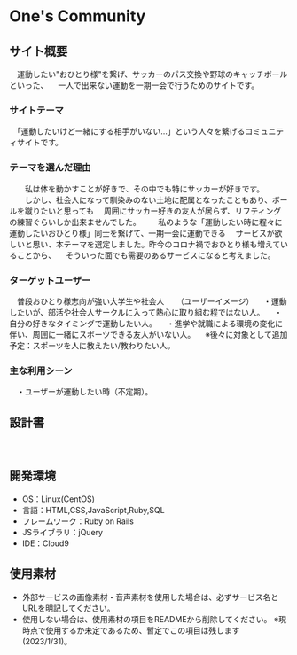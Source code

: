 # One's Community

## サイト概要
　運動したい"おひとり様"を繋げ、サッカーのパス交換や野球のキャッチボールといった、
　一人で出来ない運動を一期一会で行うためのサイトです。
　
### サイトテーマ
　「運動したいけど一緒にする相手がいない...」という人々を繋げるコミュニティサイトです。

### テーマを選んだ理由
　　私は体を動かすことが好きで、その中でも特にサッカーが好きです。
　　しかし、社会人になって馴染みのない土地に配属となったこともあり、ボールを蹴りたいと思っても
　周囲にサッカー好きの友人が居らず、リフティングの練習ぐらいしか出来ませんでした。
　　私のような「運動したい時に程々に運動したいおひとり様」同士を繋げて、一期一会に運動できる
　サービスが欲しいと思い、本テーマを選定しました。昨今のコロナ禍でおひとり様も増えていることから、
　そういった面でも需要のあるサービスになると考えました。

### ターゲットユーザー
　普段おひとり様志向が強い大学生や社会人
　
（ユーザーイメージ）
　・運動したいが、部活や社会人サークルに入って熱心に取り組む程ではない人。
　・自分の好きなタイミングで運動したい人。
　・進学や就職による環境の変化に伴い、周囲に一緒にスポーツできる友人がいない人。
　※後々に対象として追加予定：スポーツを人に教えたい/教わりたい人。

### 主な利用シーン
　・ユーザーが運動したい時（不定期）。

## 設計書
　

## 開発環境
- OS：Linux(CentOS)
- 言語：HTML,CSS,JavaScript,Ruby,SQL
- フレームワーク：Ruby on Rails
- JSライブラリ：jQuery
- IDE：Cloud9

## 使用素材
- 外部サービスの画像素材・音声素材を使用した場合は、必ずサービス名とURLを明記してください。
- 使用しない場合は、使用素材の項目をREADMEから削除してください。
※現時点で使用するか未定であるため、暫定でこの項目は残します(2023/1/31)。